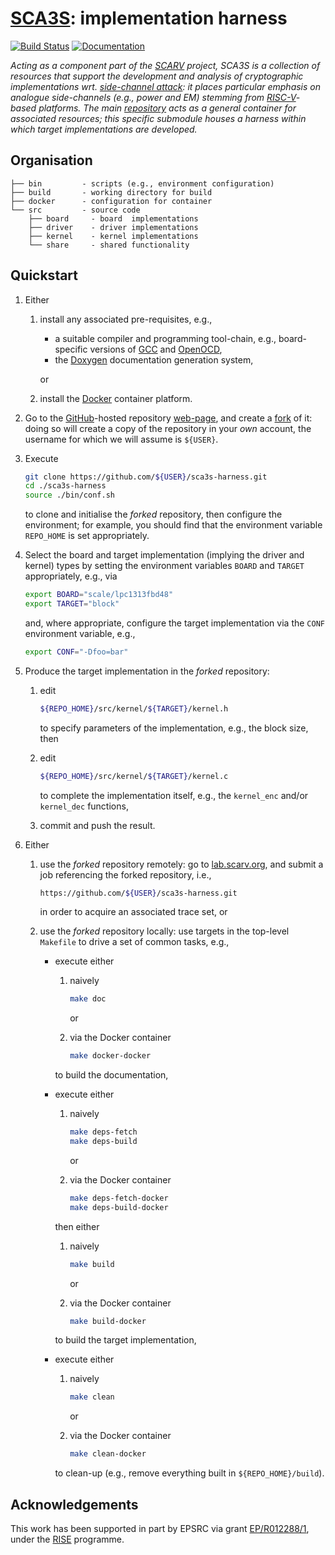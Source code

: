 # [SCA3S](https://github.com/scarv/sca3s): implementation harness

<!--- -------------------------------------------------------------------- --->

[![Build Status](https://travis-ci.com/scarv/sca3s-harness.svg)](https://travis-ci.com/scarv/sca3s-harness)
[![Documentation](https://codedocs.xyz/scarv/sca3s-harness.svg)](https://codedocs.xyz/scarv/sca3s-harness)

<!--- -------------------------------------------------------------------- --->

*Acting as a component part of the
[SCARV](https://www.scarv.org)
project,
SCA3S is a collection of resources that support the development 
and analysis of cryptographic implementations wrt.
[side-channel attack](https://en.wikipedia.org/wiki/Side-channel_attack):
it places particular emphasis on analogue side-channels (e.g.,
power and EM) stemming from
[RISC-V](https://riscv.org)-based
platforms.
The main
[repository](https://github.com/scarv/sca3s)
acts as a general container for associated resources;
this specific submodule houses
a harness within which target implementations are developed.*

<!--- -------------------------------------------------------------------- --->

## Organisation

```
├── bin         - scripts (e.g., environment configuration)
├── build       - working directory for build
├── docker      - configuration for container
└── src         - source code
    ├── board     - board  implementations
    ├── driver    - driver implementations
    ├── kernel    - kernel implementations
    └── share     - shared functionality
```

<!--- -------------------------------------------------------------------- --->

## Quickstart

1. Either

   1. install any associated pre-requisites, e.g.,

      - a suitable
        compiler 
        and 
        programming 
        tool-chain,
        e.g., board-specific versions of
        [GCC](https://gcc.gnu.org)
        and
        [OpenOCD](http://openocd.org),
      - the
        [Doxygen](http://www.doxygen.nl)
        documentation generation system,

      or

   2. install the 
      [Docker](https://www.docker.com)
      container platform.

2. Go to the 
   [GitHub](https://github.com)-hosted
   repository
   [web-page](https://github.com/scarv/sca3s-harness),
   and create a
   [fork](https://guides.github.com/activities/forking) 
   of it: doing so will create a copy of the repository in your *own* 
   account, the username for which we will assume is `${USER}`.

3. Execute

   ```sh
   git clone https://github.com/${USER}/sca3s-harness.git
   cd ./sca3s-harness
   source ./bin/conf.sh
   ```

   to clone and initialise the *forked* repository,
   then configure the environment;
   for example, you should find that the environment variable
   `REPO_HOME`
   is set appropriately.

4. Select the
   board and target implementation (implying the driver and kernel) types
   by setting the environment variables
   `BOARD`
   and
   `TARGET`
   appropriately,
   e.g., via

   ```sh
   export BOARD="scale/lpc1313fbd48"
   export TARGET="block"
   ```

   and, where appropriate, configure the target implementation 
   via the
   `CONF`
   environment variable, e.g.,

   ```sh
   export CONF="-Dfoo=bar"
   ```

5. Produce the target implementation in the *forked* repository:

   1. edit

      ```sh
      ${REPO_HOME}/src/kernel/${TARGET}/kernel.h
      ```

      to specify parameters of the implementation, 
      e.g., the block size,
      then

   2. edit

      ```sh
      ${REPO_HOME}/src/kernel/${TARGET}/kernel.c
      ```

      to complete the implementation itself, 
      e.g., the `kernel_enc` and/or `kernel_dec` functions,

   3. commit and push the result.

6. Either

   1. use the *forked* repository remotely:
      go to 
      [lab.scarv.org](https://lab.scarv.org),
      and submit a job referencing the forked repository, i.e.,

      ```sh
      https://github.com/${USER}/sca3s-harness.git
      ```

      in order to acquire an associated trace set,
      or

   2. use the *forked* repository  locally:
      use targets in the top-level `Makefile` to drive a set of
      common tasks, e.g.,

      - execute
        either

        1. naively

           ```sh
           make doc
           ```
   
           or

        2. via the Docker container 
   
           ```sh
           make docker-docker
           ```

        to build the documentation,

      - execute
        either

        1. naively

           ```sh
           make deps-fetch 
           make deps-build
           ```

           or

        2. via the Docker container 

           ```sh
           make deps-fetch-docker
           make deps-build-docker
           ```

        then
        either 

        1. naively

           ```sh
           make build
           ```
   
           or

        2. via the Docker container 
   
           ```sh
           make build-docker
           ```

        to build the target implementation,

      - execute
        either

        1. naively

           ```sh
           make clean
           ```
   
           or

        2. via the Docker container 
   
           ```sh
           make clean-docker
           ```

        to clean-up
        (e.g., remove everything built in `${REPO_HOME}/build`).

<!--- -------------------------------------------------------------------- --->

## Acknowledgements

This work has been supported in part by EPSRC via grant 
[EP/R012288/1](https://gow.epsrc.ukri.org/NGBOViewGrant.aspx?GrantRef=EP/R012288/1),
under the [RISE](http://www.ukrise.org) programme.

<!--- -------------------------------------------------------------------- --->
